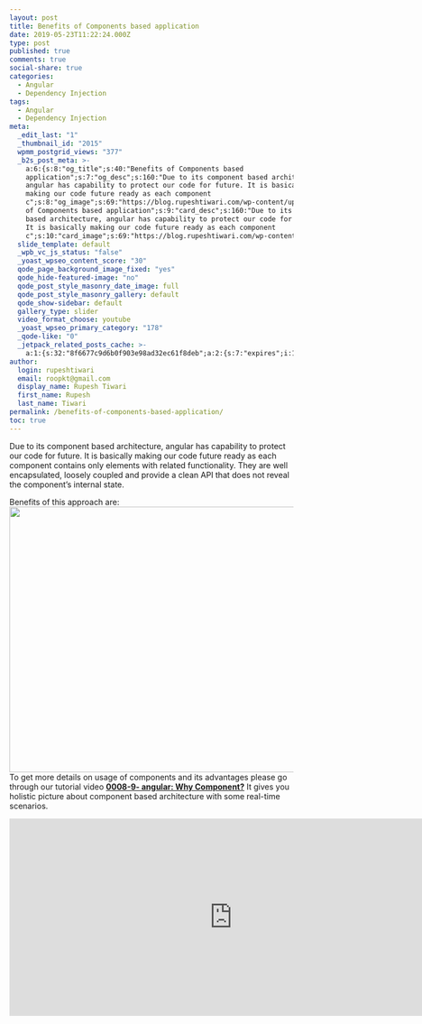 ```yaml
---
layout: post
title: Benefits of Components based application
date: 2019-05-23T11:22:24.000Z
type: post
published: true
comments: true
social-share: true
categories:
  - Angular
  - Dependency Injection
tags:
  - Angular
  - Dependency Injection
meta:
  _edit_last: "1"
  _thumbnail_id: "2015"
  wpmm_postgrid_views: "377"
  _b2s_post_meta: >-
    a:6:{s:8:"og_title";s:40:"Benefits of Components based
    application";s:7:"og_desc";s:160:"Due to its component based architecture,
    angular has capability to protect our code for future. It is basically
    making our code future ready as each component
    c";s:8:"og_image";s:69:"https://blog.rupeshtiwari.com/wp-content/uploads/2019/04/AngularI.png";s:10:"card_title";s:40:"Benefits
    of Components based application";s:9:"card_desc";s:160:"Due to its component
    based architecture, angular has capability to protect our code for future.
    It is basically making our code future ready as each component
    c";s:10:"card_image";s:69:"https://blog.rupeshtiwari.com/wp-content/uploads/2019/04/AngularI.png";}
  slide_template: default
  _wpb_vc_js_status: "false"
  _yoast_wpseo_content_score: "30"
  qode_page_background_image_fixed: "yes"
  qode_hide-featured-image: "no"
  qode_post_style_masonry_date_image: full
  qode_post_style_masonry_gallery: default
  qode_show-sidebar: default
  gallery_type: slider
  video_format_choose: youtube
  _yoast_wpseo_primary_category: "178"
  _qode-like: "0"
  _jetpack_related_posts_cache: >-
    a:1:{s:32:"8f6677c9d6b0f903e98ad32ec61f8deb";a:2:{s:7:"expires";i:1611284971;s:7:"payload";a:0:{}}}
author:
  login: rupeshtiwari
  email: roopkt@gmail.com
  display_name: Rupesh Tiwari
  first_name: Rupesh
  last_name: Tiwari
permalink: /benefits-of-components-based-application/
toc: true
---
```


<p>Due to its component based architecture, angular has capability to protect our code for future. It is basically making our code future ready as each component contains only elements with related functionality. They are well encapsulated, loosely coupled and provide a clean API that does not reveal the component’s internal state.</p>
<p>Benefits of this approach are:<br />
<img class="alignnone size-full wp-image-2121" src="{{ site.baseurl }}/assets/2019/05/components.png" alt="" width="746" height="471" /><br />
To get more details on usage of components and its advantages please go through our tutorial video <a href="https://www.youtube.com/watch?v=nSrLBqLLQwg" target="_blank" rel="noopener noreferrer"><strong>0008-9- angular: Why Component?</strong></a> It gives you holistic picture about component based architecture with some real-time scenarios.</p>
<p><iframe src="https://www.youtube.com/embed/nSrLBqLLQwg" width="790" height="350" frameborder="0" allowfullscreen="allowfullscreen"><span data-mce-type="bookmark" style="display: inline-block; width: 0px; overflow: hidden; line-height: 0;" class="mce_SELRES_start">﻿</span></iframe></p>
